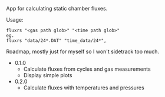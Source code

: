App for calculating static chamber fluxes.

Usage:

```
fluxrs "<gas path glob>" "<time path glob>"
eg.
fluxrs "data/24*.DAT" "time_data/24*",
```

Roadmap, mostly just for myself so I won't sidetrack too much.
- 0.1.0
  - Calculate fluxes from cycles and gas measurements
  - Display simple plots
- 0.2.0
  - Calculate fluxes with temperatures and pressures
